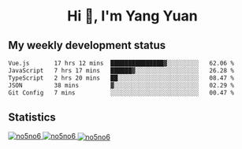 <h1 align="center">Hi 👋, I'm Yang Yuan</h1>


## My weekly development status
<!--START_SECTION:waka-->

```txt
Vue.js       17 hrs 12 mins  ███████████████▓░░░░░░░░░   62.06 %
JavaScript   7 hrs 17 mins   ██████▓░░░░░░░░░░░░░░░░░░   26.28 %
TypeScript   2 hrs 20 mins   ██░░░░░░░░░░░░░░░░░░░░░░░   08.47 %
JSON         38 mins         ▓░░░░░░░░░░░░░░░░░░░░░░░░   02.29 %
Git Config   7 mins          ░░░░░░░░░░░░░░░░░░░░░░░░░   00.47 %
```

<!--END_SECTION:waka-->

## Statistics
<a href="https://github.com/anuraghazra/github-readme-stats">
  <img src="https://github-readme-stats.vercel.app/api/top-langs/?username=no5no6&theme=dracula" alt="no5no6">
</a>
<a href="https://github.com/anuraghazra/github-readme-stats">
  <img src="https://github-readme-stats.vercel.app/api?username=no5no6&show_icons=true&theme=dracula&line_height=40" alt="no5no6">
</a>
<a href="https://github.com/anuraghazra/github-readme-stats">
  <img align="center" src="https://github-readme-streak-stats.herokuapp.com/?user=no5no6&theme=dracula" alt="no5no6" />
</a>